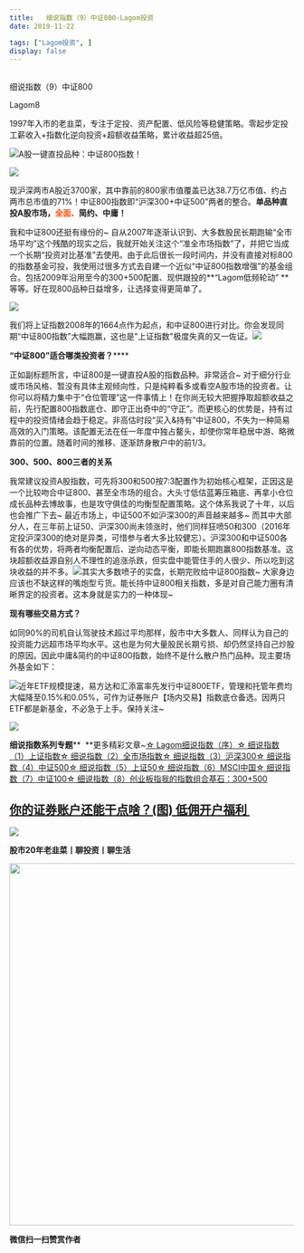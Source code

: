 ```yaml
---
title:   细说指数（9）中证800-Lagom投资
date: 2019-11-22

tags: ["Lagom投资", ]
display: false
---
```



## 



细说指数（9）中证800




Lagom8




1997年入市的老韭菜，专注于定投、资产配置、低风险等稳健策略。零起步定投工薪收入+指数化逆向投资+超额收益策略，累计收益超25倍。


<img src="https://mmbiz.qpic.cn/mmbiz_png/ZB4WjgjLjJW3KtDibicU3BB1HNQ9lDS2M5oGRnchkNPRzYsc0Ua6CIu7rZH3vAficcBEPYHU9ZTPqkic1sicT8CaxQQ/640?wx_fmt=png" data-type="png" class="" data-ratio="0.05776173285198556" data-w="554"/>A股一键直投品种：中证800指数！

<img class="rich_pages" data-ratio="0.5989847715736041" data-s="300,640" src="https://mmbiz.qpic.cn/mmbiz_png/ZB4WjgjLjJWauAMEYLWgibFibPiarcPA2A73FLbic3IwibOhtCaRZ12u1IolLWibP8BXZBjmCBhXLUTS7wibeAuRKonkg/640?wx_fmt=png" data-type="png" data-w="591" style=""/>

现沪深两市A股近3700家，其中靠前的800家市值覆盖已达38.7万亿市值、约占两市总市值的71%！中证800指数即“沪深300+中证500”两者的整合。**单品种直投A股市场，<strong style="color: rgb(255, 76, 0);">全面、**</strong>**简约、中庸！**

我和中证800还挺有缘份的~ 自从2007年逐渐认识到、大多数股民长期跑输“全市场平均”这个残酷的现实之后，我就开始关注这个“准全市场指数”了，并把它当成一个长期“投资对比基准”去使用。由于此后很长一段时间内，并没有直接对标800的指数基金可投，我使用过很多方式去自建一个近似“中证800指数增强”的基金组合。包括2009年沿用至今的300+500配置、现供跟投的**“Lagom低频轮动”&nbsp;**等等。好在现800品种日益增多，让选择变得更简单了。

<img class="rich_pages" data-ratio="0.5094850948509485" data-s="300,640" src="https://mmbiz.qpic.cn/mmbiz_png/ZB4WjgjLjJWauAMEYLWgibFibPiarcPA2A75mExps4BgVichv37Zxoz5csOcxLXFznXibGFhcjiaeI2f9qs2HJ21hz9Q/640?wx_fmt=png" data-type="png" data-w="738" style=""/>

我们将上证指数2008年的1664点作为起点，和中证800进行对比。你会发现同期“中证800指数”大幅跑赢，这也是"上证指数"极度失真的又一佐证。<img src="https://mmbiz.qpic.cn/mmbiz_png/ZB4WjgjLjJW3KtDibicU3BB1HNQ9lDS2M5oGRnchkNPRzYsc0Ua6CIu7rZH3vAficcBEPYHU9ZTPqkic1sicT8CaxQQ/640?wx_fmt=png" data-type="png" class="" data-ratio="0.05776173285198556" data-w="554"/>



**“中证800”适合哪类投资者？******

正如副标题所言，中证800是一键直投A股的指数品种。非常适合~ 对于细分行业或市场风格、暂没有具体主观倾向性，只是纯粹看多或看空A股市场的投资者。让你可以将精力集中于“仓位管理”这一件事情上！在你尚无较大把握挣取超额收益之前，先行配置800指数底仓、即守正出奇中的“守正”。而更核心的优势是，持有过程中的投资情绪会趋于稳定。非高估时段“买入&amp;持有”中证800，不失为一种简易高效的入门策略。该配置无法在任一年度中独占鳌头，却使你常年稳居中游、略微靠前的位置。随着时间的推移、逐渐跻身散户中的前1/3。

**300、500、800三者的关系**

我常建议投资A股指数，可先将300和500按7:3配置作为初始核心框架，正因这是一个比较吻合中证800、甚至全市场的组合。大头寸低估蓝筹压箱底、再拿小仓位成长品种去博故事，也是攻守俱佳的均衡型配置策略。这个体系我说了十年，以后也会推广下去~&nbsp;最近市场上，中证500不如沪深300的声音越来越多~ 而其中大部分人，在三年前上证50、沪深300尚未领涨时，他们同样狂喷50和300（2016年定投沪深300的绝对是异类，可惜参与者大多比较健忘）。沪深300和中证500各有各的优势，将两者均衡配置后、逆向动态平衡，即能长期跑赢800指数基准。这块超额收益源自别人不理性的追涨杀跌，但实盘中能管住手的人很少、所以吃到这块收益的并不多。<img class="rich_pages" data-ratio="0.2879746835443038" data-s="300,640" src="https://mmbiz.qpic.cn/mmbiz_png/ZB4WjgjLjJX4WLAHXncP6xCDe47aZ49Up9NNf4AukiaibBYXuia0PcMAice3zqRibOicEr4na81XJTGXFNeqfMHWB0FQ/640?wx_fmt=png" data-type="png" data-w="632" style="text-align: center;"/>其实大多数喷子的实盘，长期完败给中证800指数~ 大家身边应该也不缺这样的嘴炮型亏货。能长持中证800相关指数，多是对自己能力圈有清晰界定的投资者。这本身就是实力的一种体现~

**现有哪些交易方式？**

如同90%的司机自认驾驶技术超过平均那样，股市中大多数人、同样认为自己的投资能力远超市场平均水平。这也是为何大量股民长期亏损、却仍然坚持自己炒股的原因。因此中庸&amp;简约的中证800指数，始终不是什么散户热门品种。现主要场外基金如下：

<img class="rich_pages" data-ratio="0.34988179669030733" data-s="300,640" src="https://mmbiz.qpic.cn/mmbiz_png/ZB4WjgjLjJWauAMEYLWgibFibPiarcPA2A7ibg5UJJpgnpq9dIc7l0ibSzJNL4uVDuSCiaxibm1EMaoMiaBOYTZXUHiaCvg/640?wx_fmt=png" data-type="png" data-w="423" style=""/>近年ETF规模提速，易方达和汇添富率先发行中证800ETF，管理和托管年费均大幅降至0.15%和0.05%，可作为证券账户【场内交易】指数底仓备选。因两只ETF都是新基金，不必急于上手。保持关注~

<img class="rich_pages" data-ratio="0.19525065963060687" data-s="300,640" src="https://mmbiz.qpic.cn/mmbiz_png/ZB4WjgjLjJWauAMEYLWgibFibPiarcPA2A7IozenDquHm4UYhozicTjskl3Dt4ASga1BnG789xUH3faEBhNtcAMOnw/640?wx_fmt=png" data-type="png" data-w="379" style=""/>





**细说指数系列专题****&nbsp;&nbsp;**更多精彩文章~[☆ Lagom细说指数（序）](http://mp.weixin.qq.com/s?__biz=MzI3MDQ2NjY2Mw==&amp;mid=2247484133&amp;idx=1&amp;sn=16b9949c64256126b5b5044fb814f82b&amp;chksm=ead1e9eddda660fbbd651c32198faa47fd29ecd99f451da4c6570221456dd6d30c52c9afb114&amp;scene=21#wechat_redirect)[☆ 细说指数（1）上证指数](http://mp.weixin.qq.com/s?__biz=MzI3MDQ2NjY2Mw==&amp;mid=2247484179&amp;idx=1&amp;sn=b3b332ad9e177b14fa171d39e325f48f&amp;chksm=ead1e81bdda6610d6451f74405c5eecb7e099188d16a664c767173aaf281e5eafdf8dd614094&amp;scene=21#wechat_redirect)[☆ 细说指数（2）全市场指数](http://mp.weixin.qq.com/s?__biz=MzI3MDQ2NjY2Mw==&amp;mid=2247484194&amp;idx=1&amp;sn=dca8a168a491f9b7f7da636b680b0e7c&amp;chksm=ead1e82adda6613c9b51e701b8c5707614407bc34c2c1cd7519a17df27157aaac8f9382ae3b5&amp;scene=21#wechat_redirect)[☆ 细说指数（3）沪深300](http://mp.weixin.qq.com/s?__biz=MzI3MDQ2NjY2Mw==&amp;mid=2247484228&amp;idx=1&amp;sn=75bc9fa86ebd8419eec55d88d31bb08e&amp;chksm=ead1e84cdda6615a618b2ee2337a428b5ebf9baf9d8fd9f2e544e93a2d3e7cd0242806522e27&amp;scene=21#wechat_redirect)[☆ 细说指数（4）中证500](http://mp.weixin.qq.com/s?__biz=MzI3MDQ2NjY2Mw==&amp;mid=2247484300&amp;idx=1&amp;sn=d6e3a44c761d742da9be62a7082481ff&amp;chksm=ead1e884dda66192bfe3d4313940d49a427f73e6c242e6fc7d76c519b5c9047f2f3ba5b8dbd5&amp;scene=21#wechat_redirect)[☆ 细说指数（5）上证50](http://mp.weixin.qq.com/s?__biz=MzI3MDQ2NjY2Mw==&amp;mid=2247484354&amp;idx=1&amp;sn=48ab55984587fb1cca589a498ece96c2&amp;chksm=ead1e8cadda661dcfce1c0cf2a6fd723ac55c185fadba53902f2f9479ee6e8a0bf4e70cfd546&amp;scene=21#wechat_redirect)[☆ 细说指数（6）MSCI中国](http://mp.weixin.qq.com/s?__biz=MzI3MDQ2NjY2Mw==&amp;mid=2247484412&amp;idx=1&amp;sn=e6dc07b8fe7c4937929449a18708a1b0&amp;chksm=ead1e8f4dda661e2ff52559da8a2ddeef0b51572927ec996b9cf802e5b74d98144bbe15de9f5&amp;scene=21#wechat_redirect)[☆ 细说指数（7）中证100](http://mp.weixin.qq.com/s?__biz=MzI3MDQ2NjY2Mw==&amp;mid=2247484447&amp;idx=1&amp;sn=1b494b1314d5ed7ecd12a1f750942e37&amp;chksm=ead1ef17dda66601f60b01bd0c1dfa2c1b7be5d9d8f7382d47a64f1143036c663f9ceff05b82&amp;scene=21#wechat_redirect)[☆ 细说指数（8）创业板指](http://mp.weixin.qq.com/s?__biz=MzI3MDQ2NjY2Mw==&amp;mid=2247484467&amp;idx=1&amp;sn=29c14b53397aa0f25f6c93c2eff7ffb4&amp;chksm=ead1ef3bdda6662d6bf397205e838bcd0d55dc9a4aa505da16ae01b9a45b575d33b8a537068d&amp;scene=21#wechat_redirect)[我的指数组合基石：300+500](http://mp.weixin.qq.com/s?__biz=MzI3MDQ2NjY2Mw==&amp;mid=2247483922&amp;idx=1&amp;sn=05d0b20b73c6fef08d7642caeafd3de5&amp;chksm=ead1e91adda6600c4aac8b9f32f9bdcd055974b0417983b6bb7823e81adc68e57b4f18f7ca03&amp;scene=21#wechat_redirect)

## [你的证券账户还能干点啥？](http://mp.weixin.qq.com/s?__biz=MzI3MDQ2NjY2Mw==&amp;mid=2247484436&amp;idx=1&amp;sn=447c53eee64b6bd2994f82cd5683da43&amp;chksm=ead1ef1cdda6660a355068eb522506ed75da191de30e412df963b73be495e2152bac41966011&amp;scene=21#wechat_redirect)[](http://mp.weixin.qq.com/s?__biz=MzI3MDQ2NjY2Mw==&amp;mid=2247484436&amp;idx=1&amp;sn=447c53eee64b6bd2994f82cd5683da43&amp;chksm=ead1ef1cdda6660a355068eb522506ed75da191de30e412df963b73be495e2152bac41966011&amp;scene=21#wechat_redirect)[(图)&nbsp;低佣开户福利&nbsp;](http://mp.weixin.qq.com/s?__biz=MzI3MDQ2NjY2Mw==&amp;mid=2247484436&amp;idx=1&amp;sn=447c53eee64b6bd2994f82cd5683da43&amp;chksm=ead1ef1cdda6660a355068eb522506ed75da191de30e412df963b73be495e2152bac41966011&amp;scene=21#wechat_redirect)

<img src="https://mmbiz.qpic.cn/mmbiz_png/ZB4WjgjLjJW3KtDibicU3BB1HNQ9lDS2M5oGRnchkNPRzYsc0Ua6CIu7rZH3vAficcBEPYHU9ZTPqkic1sicT8CaxQQ/640?wx_fmt=png" data-type="png" class="" data-ratio="0.05776173285198556" data-w="554"/>

**股市20年老韭菜丨聊投资丨聊生活**

<img data-type="png" class="" data-ratio="0.390625" data-w="640" src="https://mmbiz.qpic.cn/mmbiz_png/ZB4WjgjLjJW3KtDibicU3BB1HNQ9lDS2M5AHEoeiaz0dQ4NfIRjBMuXvyJn8dXWm7ftklb0xqheiaMia0zbkyMJiaKzA/640?wx_fmt=png" style="box-sizing: border-box !important;overflow-wrap: break-word !important;visibility: visible !important;width: 640px !important;"/>


**微信扫一扫赞赏作者**